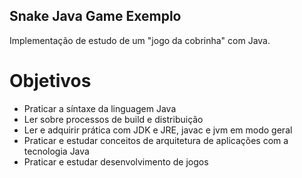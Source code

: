 ## Snake Java Game Exemplo

Implementação de estudo de um "jogo da cobrinha" com Java.

# Objetivos
- Praticar a síntaxe da linguagem Java
- Ler sobre processos de build e distribuição
- Ler e adquirir prática com JDK e JRE, javac e jvm em modo geral
- Praticar e estudar conceitos de arquitetura de aplicações com a tecnologia Java
- Praticar e estudar desenvolvimento de jogos
